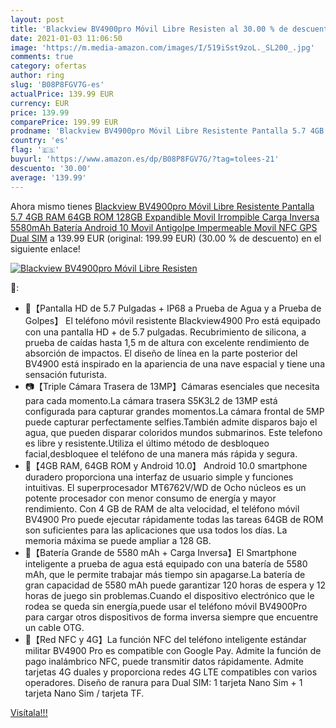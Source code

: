 ```yaml
---
layout: post
title: 'Blackview BV4900pro Móvil Libre Resisten al 30.00 % de descuento'
date: 2021-01-03 11:06:50
image: 'https://m.media-amazon.com/images/I/519iSst9zoL._SL200_.jpg'
comments: true
category: ofertas
author: ring
slug: 'B08P8FGV7G-es'
actualPrice: 139.99 EUR
currency: EUR
price: 139.99
comparePrice: 199.99 EUR
prodname: 'Blackview BV4900pro Móvil Libre Resistente Pantalla 5.7 4GB RAM 64GB ROM 128GB Expandible Movil Irrompible Carga Inversa 5580mAh Batería Android 10 Movil Antigolpe Impermeable Movil NFC GPS Dual SIM'
country: 'es'
flag: '🇪🇸'
buyurl: 'https://www.amazon.es/dp/B08P8FGV7G/?tag=tolees-21'
descuento: '30.00'
average: '139.99'
---
```


Ahora mismo tienes [Blackview BV4900pro Móvil Libre Resistente Pantalla 5.7 4GB RAM 64GB ROM 128GB Expandible Movil Irrompible Carga Inversa 5580mAh Batería Android 10 Movil Antigolpe Impermeable Movil NFC GPS Dual SIM](https://www.amazon.es/dp/B08P8FGV7G/?tag=tolees-21) a 139.99 EUR (original: 199.99 EUR) (30.00 %  de descuento) en el siguiente enlace!

[![Blackview BV4900pro Móvil Libre Resisten](https://m.media-amazon.com/images/I/519iSst9zoL._SL200_.jpg)](https://www.amazon.es/dp/B08P8FGV7G/?tag=tolees-21)

🔎:

- 📱【Pantalla HD de 5.7 Pulgadas + IP68 a Prueba de Agua y a Prueba de Golpes】 El teléfono móvil resistente Blackview4900 Pro está equipado con una pantalla HD + de 5.7 pulgadas. Recubrimiento de silicona, a prueba de caídas hasta 1,5 m de altura con excelente rendimiento de absorción de impactos. El diseño de línea en la parte posterior del BV4900 está inspirado en la apariencia de una nave espacial y tiene una sensación futurista.
- 📷【Triple Cámara Trasera de 13MP】Cámaras esenciales que necesita para cada momento.La cámara trasera S5K3L2 de 13MP está configurada para capturar grandes momentos.La cámara frontal de 5MP puede capturar perfectamente selfies.También admite disparos bajo el agua, que pueden disparar coloridos mundos submarinos. Este telefono es libre y resistente.Utiliza el último método de desbloqueo facial,desbloquee el teléfono de una manera más rápida y segura.
- 💾【4GB RAM, 64GB ROM y Android 10.0】 Android 10.0 smartphone duradero proporciona una interfaz de usuario simple y funciones intuitivas. El superprocesador MT6762V/WD de Ocho núcleos es un potente procesador con menor consumo de energía y mayor rendimiento. Con 4 GB de RAM de alta velocidad, el teléfono móvil BV4900 Pro puede ejecutar rápidamente todas las tareas 64GB de ROM son suficientes para las aplicaciones que usa todos los días. La memoria máxima se puede ampliar a 128 GB.
- 🔋【Batería Grande de 5580 mAh + Carga Inversa】El Smartphone inteligente a prueba de agua está equipado con una batería de 5580 mAh, que le permite trabajar más tiempo sin apagarse.La batería de gran capacidad de 5580 mAh puede garantizar 120 horas de espera y 12 horas de juego sin problemas.Cuando el dispositivo electrónico que le rodea se queda sin energía,puede usar el teléfono móvil BV4900Pro para cargar otros dispositivos de forma inversa siempre que encuentre un cable OTG.
- 📡【Red NFC y 4G】La función NFC del teléfono inteligente estándar militar BV4900 Pro es compatible con Google Pay. Admite la función de pago inalámbrico NFC, puede transmitir datos rápidamente. Admite tarjetas 4G duales y proporciona redes 4G LTE compatibles con varios operadores. Diseño de ranura para Dual SIM: 1 tarjeta Nano Sim + 1 tarjeta Nano Sim / tarjeta TF.

[Visítala!!!](https://www.amazon.es/dp/B08P8FGV7G/?tag=tolees-21)
